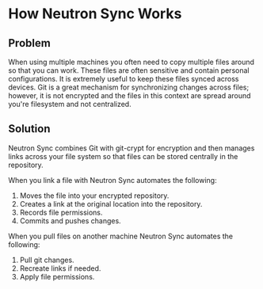 # How Neutron Sync Works

## Problem

When using multiple machines you often need to copy multiple files around so that you can work. These files are often sensitive and contain personal configurations. It is extremely useful to keep these files synced across devices. Git is a great mechanism for synchronizing changes across files; however, it is not encrypted and the files in this context are spread around you're filesystem and not centralized.

## Solution

Neutron Sync combines Git with git-crypt for encryption and then manages links across your file system so that files can be stored centrally in the repository.

When you link a file with Neutron Sync automates the following:

1. Moves the file into your encrypted repository.
1. Creates a link at the original location into the repository.
1. Records file permissions.
1. Commits and pushes changes.

When you pull files on another machine Neutron Sync automates the following:

1. Pull git changes.
1. Recreate links if needed.
1. Apply file permissions.
